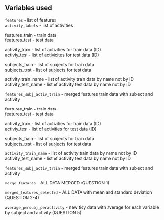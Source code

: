 ## Variables used

`features` - list of features  
`activity_labels` - list of activities


features_train - train data  
features_test - test data


activity_train - list of activities for train data (ID)  
activiy_test - list of activicites for test data (ID)


subjects_train - list of subjects for train data  
subjects_test - list of subjects for test data


activity_train_name - list of activity train data by name not by ID  
activity_test_name - list of activity test data by name not by ID


`features_subj_activ_train` - merged features train data with subject and activity


features_train - train data    
features_test - test data


activity_train - list of activities for train data (ID)    
activiy_test - list of activities for test data (ID)


subjects_train - list of subjects for train data    
subjects_test - list of subjects for test data


`activity_train_name` - list of activity train data by name not by ID  
activity_test_name - list of activity test data by name not by ID


`features_subj_activ_train` - merged features train data with subject and activity  

`merge_features` - ALL DATA MERGED (QUESTION 1)  

`merged_features_selected` - ALL DATA with mean and standard deviation (QUESTION 2-4)

`average_persubj_peractivity` - new tidy data with average for each variable 
                              by subject and activity (QUESTION 5)
                              

